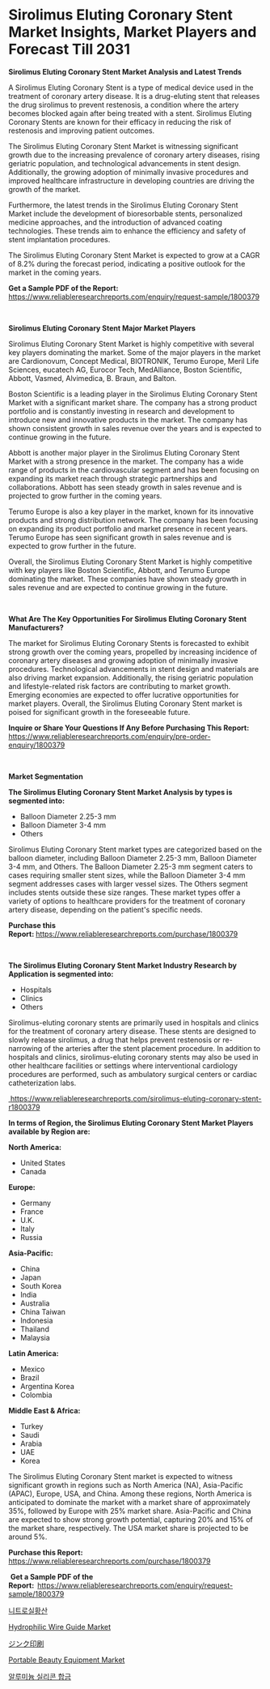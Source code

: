 <p><h1>Sirolimus Eluting Coronary Stent Market Insights, Market Players and Forecast Till 2031</h1></p><p><strong>Sirolimus Eluting Coronary Stent Market Analysis and Latest Trends</strong></p>
<p><p>A Sirolimus Eluting Coronary Stent is a type of medical device used in the treatment of coronary artery disease. It is a drug-eluting stent that releases the drug sirolimus to prevent restenosis, a condition where the artery becomes blocked again after being treated with a stent. Sirolimus Eluting Coronary Stents are known for their efficacy in reducing the risk of restenosis and improving patient outcomes.</p><p>The Sirolimus Eluting Coronary Stent Market is witnessing significant growth due to the increasing prevalence of coronary artery diseases, rising geriatric population, and technological advancements in stent design. Additionally, the growing adoption of minimally invasive procedures and improved healthcare infrastructure in developing countries are driving the growth of the market.</p><p>Furthermore, the latest trends in the Sirolimus Eluting Coronary Stent Market include the development of bioresorbable stents, personalized medicine approaches, and the introduction of advanced coating technologies. These trends aim to enhance the efficiency and safety of stent implantation procedures.</p><p>The Sirolimus Eluting Coronary Stent Market is expected to grow at a CAGR of 8.2% during the forecast period, indicating a positive outlook for the market in the coming years.</p></p>
<p><strong>Get a Sample PDF of the Report:&nbsp;</strong> <a href="https://www.reliableresearchreports.com/enquiry/request-sample/1800379">https://www.reliableresearchreports.com/enquiry/request-sample/1800379</a></p>
<p>&nbsp;</p>
<p><strong>Sirolimus Eluting Coronary Stent Major Market Players</strong></p>
<p><p>Sirolimus Eluting Coronary Stent Market is highly competitive with several key players dominating the market. Some of the major players in the market are Cardionovum, Concept Medical, BIOTRONIK, Terumo Europe, Meril Life Sciences, eucatech AG, Eurocor Tech, MedAlliance, Boston Scientific, Abbott, Vasmed, Alvimedica, B. Braun, and Balton.</p><p>Boston Scientific is a leading player in the Sirolimus Eluting Coronary Stent Market with a significant market share. The company has a strong product portfolio and is constantly investing in research and development to introduce new and innovative products in the market. The company has shown consistent growth in sales revenue over the years and is expected to continue growing in the future.</p><p>Abbott is another major player in the Sirolimus Eluting Coronary Stent Market with a strong presence in the market. The company has a wide range of products in the cardiovascular segment and has been focusing on expanding its market reach through strategic partnerships and collaborations. Abbott has seen steady growth in sales revenue and is projected to grow further in the coming years.</p><p>Terumo Europe is also a key player in the market, known for its innovative products and strong distribution network. The company has been focusing on expanding its product portfolio and market presence in recent years. Terumo Europe has seen significant growth in sales revenue and is expected to grow further in the future.</p><p>Overall, the Sirolimus Eluting Coronary Stent Market is highly competitive with key players like Boston Scientific, Abbott, and Terumo Europe dominating the market. These companies have shown steady growth in sales revenue and are expected to continue growing in the future.</p></p>
<p>&nbsp;</p>
<p><strong>What Are The Key Opportunities For Sirolimus Eluting Coronary Stent Manufacturers?</strong></p>
<p><p>The market for Sirolimus Eluting Coronary Stents is forecasted to exhibit strong growth over the coming years, propelled by increasing incidence of coronary artery diseases and growing adoption of minimally invasive procedures. Technological advancements in stent design and materials are also driving market expansion. Additionally, the rising geriatric population and lifestyle-related risk factors are contributing to market growth. Emerging economies are expected to offer lucrative opportunities for market players. Overall, the Sirolimus Eluting Coronary Stent market is poised for significant growth in the foreseeable future.</p></p>
<p><strong>Inquire or Share Your Questions If Any Before Purchasing This Report:</strong> <a href="https://www.reliableresearchreports.com/enquiry/pre-order-enquiry/1800379">https://www.reliableresearchreports.com/enquiry/pre-order-enquiry/1800379</a></p>
<p>&nbsp;</p>
<p><strong>Market Segmentation</strong></p>
<p><strong>The Sirolimus Eluting Coronary Stent Market Analysis by types is segmented into:</strong></p>
<p><ul><li>Balloon Diameter 2.25-3 mm</li><li>Balloon Diameter 3-4 mm</li><li>Others</li></ul></p>
<p><p>Sirolimus Eluting Coronary Stent market types are categorized based on the balloon diameter, including Balloon Diameter 2.25-3 mm, Balloon Diameter 3-4 mm, and Others. The Balloon Diameter 2.25-3 mm segment caters to cases requiring smaller stent sizes, while the Balloon Diameter 3-4 mm segment addresses cases with larger vessel sizes. The Others segment includes stents outside these size ranges. These market types offer a variety of options to healthcare providers for the treatment of coronary artery disease, depending on the patient's specific needs.</p></p>
<p><strong>Purchase this Report:&nbsp;</strong><a href="https://www.reliableresearchreports.com/purchase/1800379">https://www.reliableresearchreports.com/purchase/1800379</a></p>
<p>&nbsp;</p>
<p><strong>The Sirolimus Eluting Coronary Stent Market Industry Research by Application is segmented into:</strong></p>
<p><ul><li>Hospitals</li><li>Clinics</li><li>Others</li></ul></p>
<p><p>Sirolimus-eluting coronary stents are primarily used in hospitals and clinics for the treatment of coronary artery disease. These stents are designed to slowly release sirolimus, a drug that helps prevent restenosis or re-narrowing of the arteries after the stent placement procedure. In addition to hospitals and clinics, sirolimus-eluting coronary stents may also be used in other healthcare facilities or settings where interventional cardiology procedures are performed, such as ambulatory surgical centers or cardiac catheterization labs.</p></p>
<p><a href="https://www.reliableresearchreports.com/sirolimus-eluting-coronary-stent-r1800379">&nbsp;https://www.reliableresearchreports.com/sirolimus-eluting-coronary-stent-r1800379</a></p>
<p><strong>In terms of Region, the Sirolimus Eluting Coronary Stent Market Players available by Region are:</strong></p>
<p>
    <p> <strong> North America: </strong>
        <ul>
            <li>United States</li>
            <li>Canada</li>
        </ul>
        </p> 
    <p> <strong> Europe: </strong>
        <ul>
            <li>Germany</li>
            <li>France</li>
            <li>U.K.</li>
            <li>Italy</li>
            <li>Russia</li>
        </ul>
        </p> 
    <p> <strong> Asia-Pacific: </strong>
        <ul>
            <li>China</li>
            <li>Japan</li>
            <li>South Korea</li>
            <li>India</li>
            <li>Australia</li>
            <li>China Taiwan</li>
            <li>Indonesia</li>
            <li>Thailand</li>
            <li>Malaysia</li>
        </ul>
        </p> 
    <p> <strong> Latin America: </strong>
        <ul>
            <li>Mexico</li>
            <li>Brazil</li>
            <li>Argentina Korea</li>
            <li>Colombia</li>
        </ul>
        </p> 
    <p> <strong> Middle East & Africa: </strong>
        <ul>
            <li>Turkey</li>
            <li>Saudi</li>
            <li>Arabia</li>
            <li>UAE</li>
            <li>Korea</li>
        </ul>
    </p>
    </p>
<p><p>The Sirolimus Eluting Coronary Stent market is expected to witness significant growth in regions such as North America (NA), Asia-Pacific (APAC), Europe, USA, and China. Among these regions, North America is anticipated to dominate the market with a market share of approximately 35%, followed by Europe with 25% market share. Asia-Pacific and China are expected to show strong growth potential, capturing 20% and 15% of the market share, respectively. The USA market share is projected to be around 5%.</p></p>
<p><strong>Purchase this Report: </strong><a href="https://www.reliableresearchreports.com/purchase/1800379">https://www.reliableresearchreports.com/purchase/1800379</a></p>
<p>&nbsp;<strong>Get a Sample PDF of the Report:&nbsp;&nbsp;</strong><a href="https://www.reliableresearchreports.com/enquiry/request-sample/1800379">https://www.reliableresearchreports.com/enquiry/request-sample/1800379</a></p>
<p><strong></strong></p>
<p><p><a href="https://github.com/vsr06p4p49/Market-Research-Report-List-2/blob/main/246565844702.md">니트로실황산</a></p><p><a href="https://github.com/RyleeBauch2023/Market-Research-Report-List-1/blob/main/hydrophilic-wire-guide-market.md">Hydrophilic Wire Guide Market</a></p><p><a href="https://github.com/kegley4963/Market-Research-Report-List-1/blob/main/240226549751.md">ジンク印刷</a></p><p><a href="https://github.com/Sarissaschmalingtr6fz2739/Market-Research-Report-List-2/blob/main/portable-beauty-equipment-market.md">Portable Beauty Equipment Market</a></p><p><a href="https://github.com/oajzkywllm460/Market-Research-Report-List-2/blob/main/267561844701.md">알루미늄 실리콘 합금</a></p></p>
